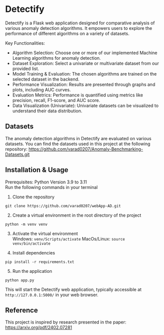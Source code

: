 # Detectify

Detectify is a Flask web application designed for comparative analysis of various anomaly detection algorithms. It empowers users to explore the performance of different algorithms on a variety of datasets.

Key Functionalities:

- Algorithm Selection: Choose one or more of our implemented Machine Learning algorithms for anomaly detection.
- Dataset Exploration: Select a univariate or multivariate dataset from our provided list.
- Model Training & Evaluation: The chosen algorithms are trained on the selected dataset in the backend.
- Performance Visualization: Results are presented through graphs and plots, including AUC curves.
- Evaluation Metrics: Performance is quantified using metrics like precision, recall, F1-score, and AUC score.
- Data Visualization (Univariate): Univariate datasets can be visualized to understand their data distribution.

## Datasets
The anomaly detection algorithms in Detectify are evaluated on various datasets. You can find the datasets used in this project at the following repository:
https://github.com/varad0207/Anomaly-Benchmarking-Datasets.git

## Installation & Usage

Prerequisites: Python Version 3.9 to 3.11 <br/>
Run the following commands in your terminal

1. Clone the repository 
```
git clone https://github.com/varad0207/webApp-AD.git
```

2. Create a virtual environment in the root directory of the project
```
python -m venv venv
```

3. Activate the virtual environment <br/>
Windows: ``` venv/Scripts/activate ```
MacOs/Linux: ``` source venv/bin/activate ```

4. Install dependencies
```
pip install -r requirements.txt
```

5. Run the application
```
python app.py
```

This will start the Detectify web application, typically accessible at ``` http://127.0.0.1:5000/ ``` in your web browser.

## Reference
This project is inspired by research presented in the paper: 
https://arxiv.org/pdf/2402.07281
